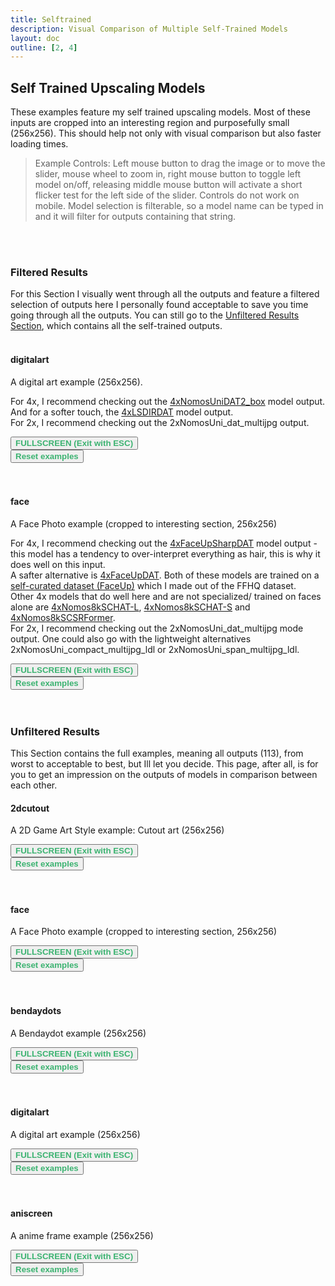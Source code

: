```yaml
---
title: Selftrained
description: Visual Comparison of Multiple Self-Trained Models
layout: doc
outline: [2, 4]
---
```


<script setup lang="ts">
  import imageCompare from "vue-image-compare2";
  import ImageSlider from './components/imageslider.vue' // the vue image slider example comparison component
  import cutoutfiles from './filelists/selftrained/cutout.json'
  import cutoutfiles_selection from './filelists/selftrained/cutout_selection.json'
  import facefiles from './filelists/selftrained/face.json'
  import facefiles_selection from './filelists/selftrained/face_selection.json'
  import bendaydotsfiles from './filelists/selftrained/bendaydots.json'
  import bendaydotsfiles_selection from './filelists/selftrained/bendaydots_selection.json'
  import digitalartfiles from './filelists/selftrained/digitalart.json'
  import digitalartfiles_selection from './filelists/selftrained/digitalart_selection.json'
  import aniscreenfiles from './filelists/selftrained/aniscreen.json'

//HTML5 Fullscreen API
const fullscreenEnabled = document.fullscreenEnabled; //check if fullscreen is possible
function enterFullscreen(elementName) {
  var element = document.getElementById(elementName);
  if(element.requestFullscreen) {
    element.requestFullscreen();
  } else if(element.msRequestFullscreen) {      // for IE11 (remove June 15, 2022)
    element.msRequestFullscreen();
  } else if(element.webkitRequestFullscreen) {  // iOS Safari
    element.webkitRequestFullscreen();
  }
}

// reset button, to keep it simple this will reset all examples. This is simply because when entering fullscreen mode, dragging/moving the image out of view, and pressing esc, the image will have 'vanished' (not in view anymore) so i thought id add a reset button
import { ref } from 'vue';
const componentKey = ref(0);

const forceRerender = () => {
  componentKey.value += 1;
};

forceRerender();

</script>

## Self Trained Upscaling Models

These examples feature my self trained upscaling models.
Most of these inputs are cropped into an interesting region and purposefully small (256x256). This should help not only with visual comparison but also faster loading times.

> Example Controls: Left mouse button to drag the image or to move the slider, mouse wheel to zoom in, right mouse button to toggle left model on/off, releasing middle mouse button will activate a short flicker test for the left side of the slider. Controls do not work on mobile. Model selection is filterable, so a model name can be typed in and it will filter for outputs containing that string.

<br/><br/>

### Filtered Results
For this Section I visually went through all the outputs and feature a filtered selection of outputs here I personally found acceptable to save you time going through all the outputs.
You can still go to the [Unfiltered Results Section](#unfiltered-results), which contains all the self-trained outputs.<br/><br/>  

#### digitalart

A digital art example (256x256).

For 4x, I recommend checking out the [4xNomosUniDAT2_box](https://openmodeldb.info/models/4x-NomosUniDAT2-box) model output.  
And for a softer touch, the [4xLSDIRDAT](https://openmodeldb.info/models/4x-LSDIRDAT) model output.    
For 2x, I recommend checking out the 2xNomosUni_dat_multijpg output.  

<div id="digitalart_selection">
<ImageSlider :key="componentKey" inputImageURL='https://i.slow.pics/sXtLqRmX.png' :fileNamesList="digitalartfiles_selection"/>
</div>
<button v-if="fullscreenEnabled" @click="enterFullscreen('digitalart_selection')" style="color:mediumseagreen;"><strong>FULLSCREEN (Exit with ESC)</strong></button><br/>
<button v-if="fullscreenEnabled" @click="forceRerender()" style="color:mediumseagreen;"><strong>Reset examples</strong></button>  
<br/><br/><br/>

#### face

A Face Photo example (cropped to interesting section, 256x256)

For 4x, I recommend checking out the [4xFaceUpSharpDAT](https://openmodeldb.info/models/4x-FaceUpSharpDAT) model output - this model has a tendency to over-interpret everything as hair, this is why it does well on this input.   
A safter alternative is [4xFaceUpDAT](https://openmodeldb.info/models/4x-FaceUpDAT).
Both of these models are trained on a [self-curated dataset (FaceUp)](https://www.youtube.com/watch?v=TBiVIzQkptI) which I made out of the FFHQ dataset.   
Other 4x models that do well here and are not specialized/ trained on faces alone are [4xNomos8kSCHAT-L](https://openmodeldb.info/models/4x-Nomos8kSCHAT-L), [4xNomos8kSCHAT-S](https://openmodeldb.info/models/4x-Nomos8kSCHAT-S) and [4xNomos8kSCSRFormer](https://openmodeldb.info/models/4x-Nomos8kSCSRFormer).   
For 2x, I recommend checking out the 2xNomosUni_dat_multijpg mode output. One could also go with the lightweight alternatives 2xNomosUni_compact_multijpg_ldl or 2xNomosUni_span_multijpg_ldl.

<div id="face_selection">
<ImageSlider :key="componentKey" inputImageURL='https://i.slow.pics/UXgfK7yn.png' :fileNamesList="facefiles_selection"/>
</div>
<button v-if="fullscreenEnabled" @click="enterFullscreen('face_selection')" style="color:mediumseagreen;"><strong>FULLSCREEN (Exit with ESC)</strong></button><br/>
<button v-if="fullscreenEnabled" @click="forceRerender()" style="color:mediumseagreen;"><strong>Reset examples</strong></button>  
<br/><br/><br/>


<!---

<br/>

#### 2dcutout

A 2D Game Art Style example: Cutout art (256x256)

<div id="cutout_selection">
<ImageSlider :key="componentKey" inputImageURL='https://i.slow.pics/qVdCBgNA.png' :fileNamesList="cutoutfiles_selection"/>
</div>
<button v-if="fullscreenEnabled" @click="enterFullscreen('cutout_selection')" style="color:mediumseagreen;"><strong>FULLSCREEN (Exit with ESC)</strong></button><br/>
<button v-if="fullscreenEnabled" @click="forceRerender()" style="color:mediumseagreen;"><strong>Reset examples</strong></button>  
<br/><br/><br/>

#### face

A Face Photo example (cropped to interesting section, 256x256)

<div id="face_selection">
<ImageSlider :key="componentKey" inputImageURL='https://i.slow.pics/UXgfK7yn.png' :fileNamesList="facefiles_selection"/>
</div>
<button v-if="fullscreenEnabled" @click="enterFullscreen('face_selection')" style="color:mediumseagreen;"><strong>FULLSCREEN (Exit with ESC)</strong></button><br/>
<button v-if="fullscreenEnabled" @click="forceRerender()" style="color:mediumseagreen;"><strong>Reset examples</strong></button>  
<br/>


-->

### Unfiltered Results
This Section contains the full examples, meaning all outputs (113), from worst to acceptable to best, but Ill let you decide. This page, after all, is for you to get an impression on the outputs of models in comparison between each other.
<br/>



#### 2dcutout

A 2D Game Art Style example: Cutout art (256x256)

<div id="cutout_full">
<ImageSlider :key="componentKey" inputImageURL='https://i.slow.pics/qVdCBgNA.png' :fileNamesList="cutoutfiles"/>
</div>
<button v-if="fullscreenEnabled" @click="enterFullscreen('cutout_full')" style="color:mediumseagreen;"><strong>FULLSCREEN (Exit with ESC)</strong></button><br/>
<button v-if="fullscreenEnabled" @click="forceRerender()" style="color:mediumseagreen;"><strong>Reset examples</strong></button>  
<br/><br/><br/>

#### face

A Face Photo example (cropped to interesting section, 256x256)

<div id="face_full">
<ImageSlider :key="componentKey" inputImageURL='https://i.slow.pics/UXgfK7yn.png' :fileNamesList="facefiles"/>
</div>
<button v-if="fullscreenEnabled" @click="enterFullscreen('face_full')" style="color:mediumseagreen;"><strong>FULLSCREEN (Exit with ESC)</strong></button><br/>
<button v-if="fullscreenEnabled" @click="forceRerender()" style="color:mediumseagreen;"><strong>Reset examples</strong></button>  
<br/><br/><br/>

#### bendaydots

A Bendaydot example (256x256)

<div id="bendaydots_full">
<ImageSlider :key="componentKey" inputImageURL='https://i.slow.pics/MM6R3A2c.png' :fileNamesList="bendaydotsfiles"/>
</div>
<button v-if="fullscreenEnabled" @click="enterFullscreen('bendaydots_full')" style="color:mediumseagreen;"><strong>FULLSCREEN (Exit with ESC)</strong></button><br/>
<button v-if="fullscreenEnabled" @click="forceRerender()" style="color:mediumseagreen;"><strong>Reset examples</strong></button>  
<br/><br/><br/>

#### digitalart

A digital art example (256x256)

<div id="digitalart_full">
<ImageSlider :key="componentKey" inputImageURL='https://i.slow.pics/sXtLqRmX.png' :fileNamesList="digitalartfiles"/>
</div>
<button v-if="fullscreenEnabled" @click="enterFullscreen('digitalart_full')" style="color:mediumseagreen;"><strong>FULLSCREEN (Exit with ESC)</strong></button><br/>
<button v-if="fullscreenEnabled" @click="forceRerender()" style="color:mediumseagreen;"><strong>Reset examples</strong></button>  
<br/><br/><br/>

#### aniscreen

A anime frame example (256x256)

<div id="aniscreen_full">
<ImageSlider :key="componentKey" inputImageURL='https://i.slow.pics/rAcoxotm.png' :fileNamesList="aniscreenfiles"/>
</div>
<button v-if="fullscreenEnabled" @click="enterFullscreen('aniscreen_full')" style="color:mediumseagreen;"><strong>FULLSCREEN (Exit with ESC)</strong></button><br/>
<button v-if="fullscreenEnabled" @click="forceRerender()" style="color:mediumseagreen;"><strong>Reset examples</strong></button>  
<br/><br/><br/>

<!---
Cannot use <details> as a collapsible html tag for unfiltered results directly under filtered results because it will not properly load the element, like

   <details>
  <summary>Unfiltered Outputs</summary>
  <div id="cutout_full">
<ImageSlider :key="componentKey" inputImageURL='https://i.slow.pics/qVdCBgNA.png' :fileNamesList="cutoutfiles"/>
</div>
<button v-if="fullscreenEnabled" @click="enterFullscreen('cutout_full')" style="color:mediumseagreen;"><strong>FULLSCREEN (Exit with ESC)</strong></button><br/>
<button v-if="fullscreenEnabled" @click="forceRerender()" style="color:mediumseagreen;"><strong>Reset examples</strong></button>  
</details> 

-->
